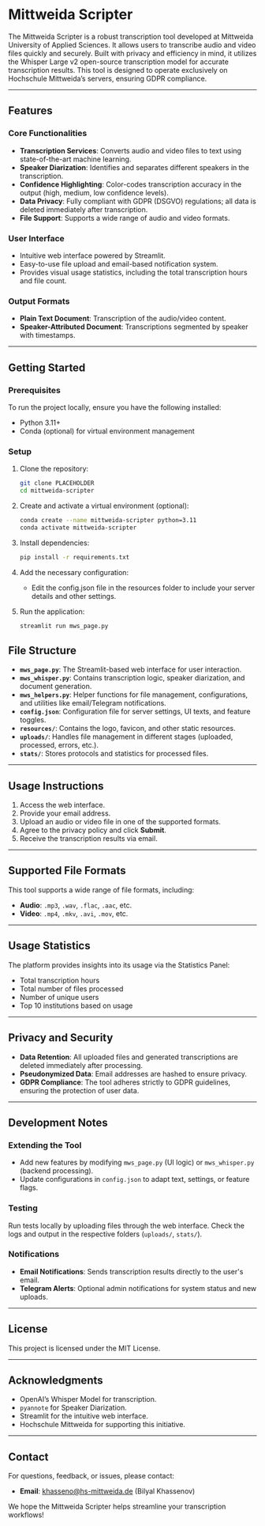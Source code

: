 # Mittweida Scripter

The Mittweida Scripter is a robust transcription tool developed at Mittweida University of Applied Sciences. It allows users to transcribe audio and video files quickly and securely. Built with privacy and efficiency in mind, it utilizes the Whisper Large v2 open-source transcription model for accurate transcription results. This tool is designed to operate exclusively on Hochschule Mittweida’s servers, ensuring GDPR compliance.

---

## Features

### Core Functionalities
- **Transcription Services**: Converts audio and video files to text using state-of-the-art machine learning.
- **Speaker Diarization**: Identifies and separates different speakers in the transcription.
- **Confidence Highlighting**: Color-codes transcription accuracy in the output (high, medium, low confidence levels).
- **Data Privacy**: Fully compliant with GDPR (DSGVO) regulations; all data is deleted immediately after transcription.
- **File Support**: Supports a wide range of audio and video formats.

### User Interface
- Intuitive web interface powered by Streamlit.
- Easy-to-use file upload and email-based notification system.
- Provides visual usage statistics, including the total transcription hours and file count.

### Output Formats
- **Plain Text Document**: Transcription of the audio/video content.
- **Speaker-Attributed Document**: Transcriptions segmented by speaker with timestamps.

---

## Getting Started

### Prerequisites
To run the project locally, ensure you have the following installed:
- Python 3.11+
- Conda (optional) for virtual environment management

### Setup
1. Clone the repository:
   ```bash
   git clone PLACEHOLDER
   cd mittweida-scripter

2. Create and activate a virtual environment (optional):
   ```bash
   conda create --name mittweida-scripter python=3.11
   conda activate mittweida-scripter

3. Install dependencies:
   ```bash
   pip install -r requirements.txt

4. Add the necessary configuration:
   - Edit the config.json file in the resources folder to include your server details and other settings.

5. Run the application:
   ```bash
   streamlit run mws_page.py

## File Structure
- **`mws_page.py`**: The Streamlit-based web interface for user interaction.
- **`mws_whisper.py`**: Contains transcription logic, speaker diarization, and document generation.
- **`mws_helpers.py`**: Helper functions for file management, configurations, and utilities like email/Telegram notifications.
- **`config.json`**: Configuration file for server settings, UI texts, and feature toggles.
- **`resources/`**: Contains the logo, favicon, and other static resources.
- **`uploads/`**: Handles file management in different stages (uploaded, processed, errors, etc.).
- **`stats/`**: Stores protocols and statistics for processed files.

---

## Usage Instructions
1. Access the web interface.
2. Provide your email address.
3. Upload an audio or video file in one of the supported formats.
4. Agree to the privacy policy and click **Submit**.
5. Receive the transcription results via email.

---

## Supported File Formats
This tool supports a wide range of file formats, including:
- **Audio**: `.mp3`, `.wav`, `.flac`, `.aac`, etc.
- **Video**: `.mp4`, `.mkv`, `.avi`, `.mov`, etc.

---

## Usage Statistics
The platform provides insights into its usage via the Statistics Panel:
- Total transcription hours
- Total number of files processed
- Number of unique users
- Top 10 institutions based on usage

---

## Privacy and Security
- **Data Retention**: All uploaded files and generated transcriptions are deleted immediately after processing.
- **Pseudonymized Data**: Email addresses are hashed to ensure privacy.
- **GDPR Compliance**: The tool adheres strictly to GDPR guidelines, ensuring the protection of user data.

---

## Development Notes

### Extending the Tool
- Add new features by modifying `mws_page.py` (UI logic) or `mws_whisper.py` (backend processing).
- Update configurations in `config.json` to adapt text, settings, or feature flags.

### Testing
Run tests locally by uploading files through the web interface. Check the logs and output in the respective folders (`uploads/`, `stats/`).

### Notifications
- **Email Notifications**: Sends transcription results directly to the user's email.
- **Telegram Alerts**: Optional admin notifications for system status and new uploads.

---

## License
This project is licensed under the MIT License.

---

## Acknowledgments
- OpenAI’s Whisper Model for transcription.
- `pyannote` for Speaker Diarization.
- Streamlit for the intuitive web interface.
- Hochschule Mittweida for supporting this initiative.

---

## Contact
For questions, feedback, or issues, please contact:
- **Email**: khasseno@hs-mittweida.de (Bilyal Khassenov)

We hope the Mittweida Scripter helps streamline your transcription workflows!
